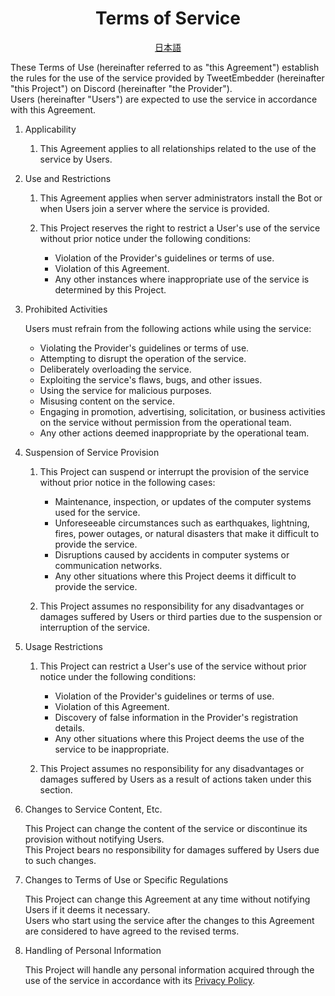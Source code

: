 <div align="center">
  <h1>Terms of Service</h1>

  [日本語](terms-of-service.ja.md)
</div>

These Terms of Use (hereinafter referred to as "this Agreement") establish the rules for the use of the service provided by TweetEmbedder (hereinafter "this Project") on Discord (hereinafter "the Provider").<br />
Users (hereinafter "Users") are expected to use the service in accordance with this Agreement.

1. Applicability
    1. This Agreement applies to all relationships related to the use of the service by Users.

2. Use and Restrictions
    1. This Agreement applies when server administrators install the Bot or when Users join a server where the service is provided.

    2. This Project reserves the right to restrict a User's use of the service without prior notice under the following conditions:

        - Violation of the Provider's guidelines or terms of use.
        - Violation of this Agreement.
        - Any other instances where inappropriate use of the service is determined by this Project.

3. Prohibited Activities

    Users must refrain from the following actions while using the service:

    - Violating the Provider's guidelines or terms of use.
    - Attempting to disrupt the operation of the service.
    - Deliberately overloading the service.
    - Exploiting the service's flaws, bugs, and other issues.
    - Using the service for malicious purposes.
    - Misusing content on the service.
    - Engaging in promotion, advertising, solicitation, or business activities on the service without permission from the operational team.
    - Any other actions deemed inappropriate by the operational team.

4. Suspension of Service Provision
    1. This Project can suspend or interrupt the provision of the service without prior notice in the following cases:

        - Maintenance, inspection, or updates of the computer systems used for the service.
        - Unforeseeable circumstances such as earthquakes, lightning, fires, power outages, or natural disasters that make it difficult to provide the service.
        - Disruptions caused by accidents in computer systems or communication networks.
        - Any other situations where this Project deems it difficult to provide the service.

    2. This Project assumes no responsibility for any disadvantages or damages suffered by Users or third parties due to the suspension or interruption of the service.

5. Usage Restrictions
    1. This Project can restrict a User's use of the service without prior notice under the following conditions:

        - Violation of the Provider's guidelines or terms of use.
        - Violation of this Agreement.
        - Discovery of false information in the Provider's registration details.
        - Any other situations where this Project deems the use of the service to be inappropriate.

    2. This Project assumes no responsibility for any disadvantages or damages suffered by Users as a result of actions taken under this section.

8. Changes to Service Content, Etc.

    This Project can change the content of the service or discontinue its provision without notifying Users.<br />
    This Project bears no responsibility for damages suffered by Users due to such changes.

9. Changes to Terms of Use or Specific Regulations

    This Project can change this Agreement at any time without notifying Users if it deems it necessary.<br />
    Users who start using the service after the changes to this Agreement are considered to have agreed to the revised terms.

10. Handling of Personal Information

    This Project will handle any personal information acquired through the use of the service in accordance with its [Privacy Policy](privacy-policy.md).